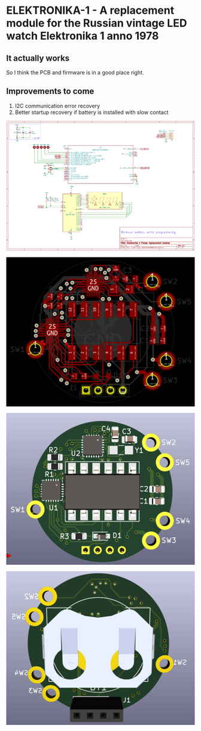 # ELEKTRONIKA-1 - A replacement module for the Russian vintage LED watch Elektronika 1 anno 1978 

## It actually works
So I think the PCB and firmware is in a good place right.
## Improvements to come
1. I2C communication error recovery
2. Better startup recovery if battery is installed with slow contact

![](https://github.com/BenjaminSoelberg/elektronika-1/blob/main/Schematics.png)

![](https://github.com/BenjaminSoelberg/elektronika-1/blob/main/PCB-Front.png)

![](https://github.com/BenjaminSoelberg/elektronika-1/blob/main/PCB-Front-3D.png)

![](https://github.com/BenjaminSoelberg/elektronika-1/blob/main/PCB-Back-3D.png)

